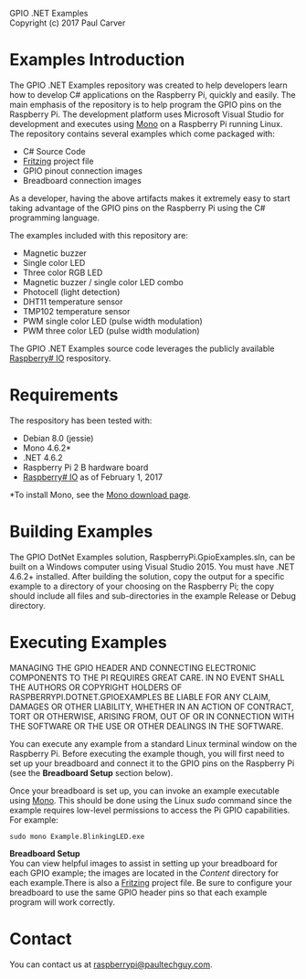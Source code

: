 GPIO .NET Examples  
Copyright (c) 2017 Paul Carver

# Examples Introduction
The GPIO .NET Examples repository was created to help developers learn how to develop C# applications on the Raspberry Pi, quickly and easily.  The main emphasis of the repository is to help program the GPIO pins on the Raspberry Pi.  The development platform uses Microsoft Visual Studio for development and executes using [Mono](http://www.mono-project.com/) on a Raspberry Pi running Linux. The repository contains several examples which come packaged with:
- C# Source Code
- [Fritzing](http://fritzing.org) project file
- GPIO pinout connection images
- Breadboard connection images

As a developer, having the above artifacts makes it extremely easy to start taking advantage of the GPIO pins on the Raspberry Pi using the C# programming language.

The examples included with this repository are:

* Magnetic buzzer
* Single color LED
* Three color RGB LED
* Magnetic buzzer / single color LED combo
* Photocell (light detection)
* DHT11 temperature sensor
* TMP102 temperature sensor
* PWM single color LED (pulse width modulation)
* PWM three color LED (pulse width modulation)

The GPIO .NET Examples source code leverages the publicly available [Raspberry# IO](https://github.com/raspberry-sharp/raspberry-sharp-io) respository.

# Requirements
The respository has been tested with:

* Debian 8.0 (jessie)
* Mono 4.6.2*
* .NET 4.6.2
* Raspberry Pi 2 B hardware board
* [Raspberry# IO](https://github.com/raspberry-sharp/raspberry-sharp-io) as of February 1, 2017

*To install Mono, see the [Mono download page](http://www.mono-project.com/download/).

# Building Examples
The GPIO DotNet Examples solution, RaspberryPi.GpioExamples.sln, can be built on a Windows computer using Visual Studio 2015.  You must have .NET 4.6.2+ installed.  After building the solution, copy the output for a specific example to a directory of your choosing on the Raspberry Pi; the copy should include all files and sub-directories in the example Release or Debug directory.

# Executing Examples
MANAGING THE GPIO HEADER AND CONNECTING ELECTRONIC COMPONENTS TO THE PI REQUIRES GREAT CARE. IN NO EVENT SHALL THE AUTHORS OR COPYRIGHT HOLDERS OF RASPBERRYPI.DOTNET.GPIOEXAMPLES BE LIABLE FOR ANY CLAIM, DAMAGES OR OTHER LIABILITY, WHETHER IN AN ACTION OF CONTRACT, TORT OR OTHERWISE, ARISING FROM, OUT OF OR IN CONNECTION WITH THE SOFTWARE OR THE USE OR OTHER DEALINGS IN THE SOFTWARE.

You can execute any example from a standard Linux terminal window on the Raspberry Pi. Before executing the example though, you will first need to set up your breadboard and connect it to the GPIO pins on the Raspberry Pi (see the **Breadboard Setup** section below).

Once your breadboard is set up, you can invoke an example executable using [Mono](http://www.mono-project.com/).  This should be done using the Linux *sudo* command since the example requires low-level permissions to access the Pi GPIO capabilities. For example:

	sudo mono Example.BlinkingLED.exe

**Breadboard Setup**  
You can view helpful images to assist in setting up your breadboard for each GPIO example; the images are located in the *Content* directory for each example.There is also a [Fritzing](http://fritzing.org/) project file. Be sure to configure your breadboard to use the same GPIO header pins so that each example program will work correctly.

# Contact
You can contact us at <raspberrypi@paultechguy.com>.